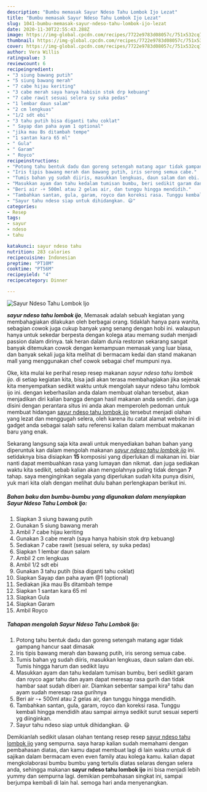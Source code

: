 ```yaml
---
description: "Bumbu memasak Sayur Ndeso Tahu Lombok Ijo Lezat"
title: "Bumbu memasak Sayur Ndeso Tahu Lombok Ijo Lezat"
slug: 1041-bumbu-memasak-sayur-ndeso-tahu-lombok-ijo-lezat
date: 2020-11-30T22:55:43.288Z
image: https://img-global.cpcdn.com/recipes/7722e9783d08057c/751x532cq70/sayur-ndeso-tahu-lombok-ijo-foto-resep-utama.jpg
thumbnail: https://img-global.cpcdn.com/recipes/7722e9783d08057c/751x532cq70/sayur-ndeso-tahu-lombok-ijo-foto-resep-utama.jpg
cover: https://img-global.cpcdn.com/recipes/7722e9783d08057c/751x532cq70/sayur-ndeso-tahu-lombok-ijo-foto-resep-utama.jpg
author: Vera Willis
ratingvalue: 3
reviewcount: 6
recipeingredient:
- "3 siung bawang putih"
- "5 siung bawang merah"
- "7 cabe hijau keriting"
- "3 cabe merah saya hanya habisin stok drp kebuang"
- "7 cabe rawit sesuai selera sy suka pedas"
- "1 lembar daun salam"
- "2 cm lengkuas"
- "1/2 sdt ebi"
- "3 tahu putih bisa diganti tahu coklat"
- " Sayap dan paha ayam 1 optional"
- "jika mau Bs ditambah tempe"
- "1 santan kara 65 ml"
- " Gula"
- " Garam"
- " Royco"
recipeinstructions:
- "Potong tahu bentuk dadu dan goreng setengah matang agar tidak gampang hancur saat dimasak"
- "Iris tipis bawang merah dan bawang putih, iris serong semua cabe."
- "Tumis bahan yg sudah diiris, masukkan lengkuas, daun salam dan ebi. Tumis hingga harum dan sedikit layu"
- "Masukkan ayam dan tahu kedalam tumisan bumbu, beri sedikit garam dan royco agar tahu dan ayam dapat meresap rasa gurih dan tidak hambar saat sudah diberi air. Diamkan sebentar sampai kira² tahu dan ayam sudah meresap rasa gurihnya"
- "Beri air -+ 500ml atau 2 gelas air, dan tunggu hingga mendidih."
- "Tambahkan santan, gula, garam, royco dan koreksi rasa. Tunggu kembali hingga mendidih atau sampai airnya sedikit surut sesuai seperti yg diinginkan."
- "Sayur tahu ndeso siap untuk dihidangkan. 😃"
categories:
- Resep
tags:
- sayur
- ndeso
- tahu

katakunci: sayur ndeso tahu 
nutrition: 283 calories
recipecuisine: Indonesian
preptime: "PT10M"
cooktime: "PT56M"
recipeyield: "4"
recipecategory: Dinner

---
```



![Sayur Ndeso Tahu Lombok Ijo](https://img-global.cpcdn.com/recipes/7722e9783d08057c/751x532cq70/sayur-ndeso-tahu-lombok-ijo-foto-resep-utama.jpg)

<b><i>sayur ndeso tahu lombok ijo</i></b>, Memasak adalah sebuah kegiatan yang membahagiakan dilakukan oleh berbagai orang. tidaklah hanya para wanita, sebagian cowok juga cukup banyak yang senang dengan hobi ini. walaupun hanya untuk sekedar berpesta dengan kolega atau memang sudah menjadi passion dalam dirinya. tak heran dalam dunia restoran sekarang sangat banyak ditemukan cowok dengan kemampuan memasak yang luar biasa, dan banyak sekali juga kita melihat di bermacam kedai dan stand makanan mall yang menggunakan chef cowok sebagai chef mumpuni nya.

Oke, kita mulai ke perihal resep resep makanan <i>sayur ndeso tahu lombok ijo</i>. di setiap kegiatan kita, bisa jadi akan terasa membahagiakan jika sejenak kita menyempatkan sedikit waktu untuk mengolah sayur ndeso tahu lombok ijo ini. dengan keberhasilan anda dalam membuat olahan tersebut, akan menjadikan diri kalian bangga dengan hasil makanan anda sendiri. dan juga disini dengan perantara situs ini anda akan memperoleh pedoman untuk membuat hidangan <u>sayur ndeso tahu lombok ijo</u> tersebut menjadi olahan yang lezat dan menggugah selera, oleh karena itu catat alamat website ini di gadget anda sebagai salah satu referensi kalian dalam membuat makanan baru yang enak.




Sekarang langsung saja kita awali untuk menyediakan bahan bahan yang diperuntuk kan dalam mengolah makanan <u><i>sayur ndeso tahu lombok ijo</i></u> ini. setidaknya bisa disiapkan <b>15</b> komposisi yang diperlukan di makanan ini. biar nanti dapat membuahkan rasa yang lumayan dan nikmat. dan juga sediakan waktu kita sedikit, sebab kalian akan mengolahnya paling tidak dengan <b>7</b> tahap. saya menginginkan segala yang diperlukan sudah kita punya disini, yuk mari kita olah dengan melihat dulu bahan perlengkapan berikut ini.

<!--inarticleads1-->

##### Bahan baku dan bumbu-bumbu yang digunakan dalam menyiapkan Sayur Ndeso Tahu Lombok Ijo:

1. Siapkan 3 siung bawang putih
1. Gunakan 5 siung bawang merah
1. Ambil 7 cabe hijau keriting
1. Gunakan 3 cabe merah (saya hanya habisin stok drp kebuang)
1. Sediakan 7 cabe rawit (sesuai selera, sy suka pedas)
1. Siapkan 1 lembar daun salam
1. Ambil 2 cm lengkuas
1. Ambil 1/2 sdt ebi
1. Gunakan 3 tahu putih (bisa diganti tahu coklat)
1. Siapkan  Sayap dan paha ayam @1 (optional)
1. Sediakan jika mau Bs ditambah tempe
1. Siapkan 1 santan kara 65 ml
1. Siapkan  Gula
1. Siapkan  Garam
1. Ambil  Royco




<!--inarticleads2-->

##### Tahapan mengolah Sayur Ndeso Tahu Lombok Ijo:

1. Potong tahu bentuk dadu dan goreng setengah matang agar tidak gampang hancur saat dimasak
1. Iris tipis bawang merah dan bawang putih, iris serong semua cabe.
1. Tumis bahan yg sudah diiris, masukkan lengkuas, daun salam dan ebi. Tumis hingga harum dan sedikit layu
1. Masukkan ayam dan tahu kedalam tumisan bumbu, beri sedikit garam dan royco agar tahu dan ayam dapat meresap rasa gurih dan tidak hambar saat sudah diberi air. Diamkan sebentar sampai kira² tahu dan ayam sudah meresap rasa gurihnya
1. Beri air -+ 500ml atau 2 gelas air, dan tunggu hingga mendidih.
1. Tambahkan santan, gula, garam, royco dan koreksi rasa. Tunggu kembali hingga mendidih atau sampai airnya sedikit surut sesuai seperti yg diinginkan.
1. Sayur tahu ndeso siap untuk dihidangkan. 😃




Demikianlah sedikit ulasan olahan tentang resep resep <u>sayur ndeso tahu lombok ijo</u> yang sempurna. saya harap kalian sudah memahami dengan pembahasan diatas, dan kamu dapat membuat lagi di lain waktu untuk di sajikan dalam bermacam even even family atau kolega kamu. kalian dapat mengkolaborasi bumbu bumbu yang tertulis diatas selaras dengan selera anda, sehingga makanan <b>sayur ndeso tahu lombok ijo</b> ini bisa menjadi lebih yummy dan sempurna lagi. demikian pembahasan singkat ini, sampai berjumpa kembali di lain hal. semoga hari anda menyenangkan.
